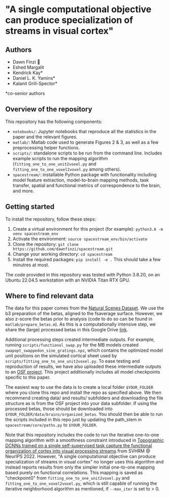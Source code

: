 # "A single computational objective can produce specialization of streams in visual cortex"

## Authors
* Dawn Finzi :email:
* Eshed Margalit
* Kendrick Kay*
* Daniel L. K. Yamins*
* Kalanit Grill-Spector*

*co-senior authors

## Overview of the repository
This repository has the following components:
* `notebooks/`: Jupyter notebooks that reproduce all the statistics in the paper and the relevant figures.
* `matlab/`: Matlab code used to generate Figures 2 & 3, as well as a few preprocessing helper functions.
* `scripts/`: standalone scripts to be run from the command line. Includes example scripts to run the mapping algorithm (`fitting_one_to_one_unit2voxel.py` and `fitting_one_to_one_voxel2voxel.py` among others).
* `spacestream/`: installable Python package with functionality including model feature extraction, model-to-brain mapping methods, task transfer, spatial and functional metrics of correspondence to the brain, and more.

## Getting started
To install the repository, follow these steps:
1. Create a virtual environment for this project (for example): `python3.8 -m venv spacestream_env`
2. Activate the environment: `source spacestream_env/bin/activate`
3. Clone the repository: `git clone https://github.com/dawnfinzi/spacestream.git`
4. Change your working directory: `cd spacestream`
5. Install the required packages: `pip install -e .` This should take a few minutres at most. 

The code provided in this repository was tested with Python 3.8.20, on an Ubuntu 22.04.5 workstation with an NVIDIA Titan RTX GPU.

## Where to find relevant data
The data for this paper comes from the [Natural Scenes Dataset](https://naturalscenesdataset.org/). We use the b3 preparation of the betas, aligned to the fsaverage surface. However, we also z-score the betas prior to analysis (code to do so can be found in `matlab/prepare_betas.m`). As this is a computationally intensive step, we share the (large) processed betas in this Google Drive [link](https://drive.google.com/drive/folders/1kiomjmIVbilqfurAJnV-XIhwrhbR9zIq). 

Additional processing steps created intermediate outputs. For example, running `scripts/functional_swap.py` for the MB models created `swapopt_swappedon_sine_gratings.npz`, which contains the optimized model unit positions on the simulated cortical sheet used by `scripts/fitting_one_to_one_unit2voxel.py`. To ease testing and reproduction of results, we have also uploaded these intermediate outputs to an [OSF project](https://osf.io/qy32x/). This project additionally includes all model checkpoints specific to this paper. 

The easiest way to use the data is to create a local folder `$YOUR_FOLDER` where you clone this repo and install the repo as specified above. We then recommend creating data/ and results/ subfolders and downloading the file structure as is from the OSF project into your data subfolder. If using the processed betas, those should be downloaded into `$YOUR_FOLDER/data/brains/organized_betas`. You should then be able to run the scripts included in this repo just by updating the path_stem in `spacestream/core/paths.py` to `$YOUR_FOLDER`.

Note that this repository includes the code to run the iterative one-to-one mapping algorithm with a smoothness constraint introduced in [Topographic DCNNs trained on a single self-supervised task capture the functional organization of cortex into visual processing streams](https://openreview.net/forum?id=E1iY-d13smd) from SVHRM @ NeurIPS 2022. However, "A single computational objective can produce specialization of streams in visual cortex" no longer uses this algorithm and instead reports results from only the simpler initial one-to-one mapping based purely on functional correlations. This mapping is saved as "checkpoint0" from `fitting_one_to_one_unit2voxel.py` and `fitting_one_to_one_voxel2voxel.py`, which is still capable of running the iterative neighborhood algorithm as mentioned, if `--max_iter` is set to > 0. 
